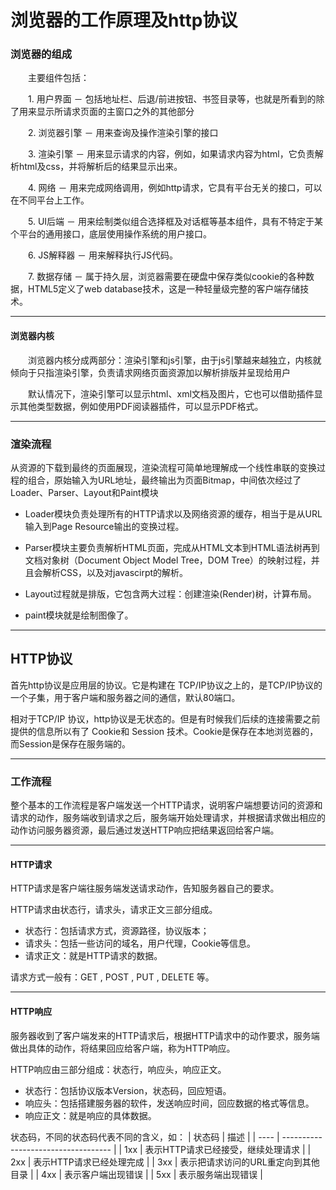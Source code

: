 # 浏览器的工作原理及http协议

### 浏览器的组成

　　主要组件包括：

　　1. 用户界面 － 包括地址栏、后退/前进按钮、书签目录等，也就是所看到的除了用来显示所请求页面的主窗口之外的其他部分

　　2. 浏览器引擎 － 用来查询及操作渲染引擎的接口

　　3. 渲染引擎 － 用来显示请求的内容，例如，如果请求内容为html，它负责解析html及css，并将解析后的结果显示出来。

　　4. 网络 － 用来完成网络调用，例如http请求，它具有平台无关的接口，可以在不同平台上工作。

　　5. UI后端 － 用来绘制类似组合选择框及对话框等基本组件，具有不特定于某个平台的通用接口，底层使用操作系统的用户接口。

　　6. JS解释器 － 用来解释执行JS代码。

　　7. 数据存储 － 属于持久层，浏览器需要在硬盘中保存类似cookie的各种数据，HTML5定义了web database技术，这是一种轻量级完整的客户端存储技术。

---



#### 浏览器内核

　　浏览器内核分成两部分：渲染引擎和js引擎，由于js引擎越来越独立，内核就倾向于只指渲染引擎，负责请求网络页面资源加以解析排版并呈现给用户

　　默认情况下，渲染引擎可以显示html、xml文档及图片，它也可以借助插件显示其他类型数据，例如使用PDF阅读器插件，可以显示PDF格式。

---



### 渲染流程

从资源的下载到最终的页面展现，渲染流程可简单地理解成一个线性串联的变换过程的组合，原始输入为URL地址，最终输出为页面Bitmap，中间依次经过了Loader、Parser、Layout和Paint模块

- Loader模块负责处理所有的HTTP请求以及网络资源的缓存，相当于是从URL输入到Page Resource输出的变换过程。
- Parser模块主要负责解析HTML页面，完成从HTML文本到HTML语法树再到文档对象树（Document Object Model Tree，DOM Tree）的映射过程，并且会解析CSS，以及对javascirpt的解析。

- Layout过程就是排版，它包含两大过程：创建渲染(Render)树，计算布局。
- paint模块就是绘制图像了。

---

## HTTP协议

首先http协议是应用层的协议。它是构建在 TCP/IP协议之上的，是TCP/IP协议的一个子集，用于客户端和服务器之间的通信，默认80端口。

相对于TCP/IP 协议，http协议是无状态的。但是有时候我们后续的连接需要之前提供的信息所以有了 Cookie和 Session 技术。Cookie是保存在本地浏览器的，而Session是保存在服务端的。

---

### 工作流程

整个基本的工作流程是客户端发送一个HTTP请求，说明客户端想要访问的资源和请求的动作，服务端收到请求之后，服务端开始处理请求，并根据请求做出相应的动作访问服务器资源，最后通过发送HTTP响应把结果返回给客户端。

---

#### HTTP请求

  HTTP请求是客户端往服务端发送请求动作，告知服务器自己的要求。

HTTP请求由状态行，请求头，请求正文三部分组成。

- 状态行：包括请求方式，资源路径，协议版本；
- 请求头：包括一些访问的域名，用户代理，Cookie等信息。
- 请求正文：就是HTTP请求的数据。

请求方式一般有：GET , POST , PUT , DELETE 等。

---

#### HTTP响应

服务器收到了客户端发来的HTTP请求后，根据HTTP请求中的动作要求，服务端做出具体的动作，将结果回应给客户端，称为HTTP响应。

HTTP响应由三部分组成：状态行，响应头，响应正文。

- 状态行：包括协议版本Version，状态码，回应短语。
- 响应头：包括搭建服务器的软件，发送响应时间，回应数据的格式等信息。
- 响应正文：就是响应的具体数据。

状态码，不同的状态码代表不同的含义，如：
| 状态码 | 描述 |
| ---- | ----------------------------------- |
| 1xx  | 表示HTTP请求已经接受，继续处理请求  |
| 2xx  | 表示HTTP请求已经处理完成            |
| 3xx  | 表示把请求访问的URL重定向到其他目录 |
| 4xx  | 表示客户端出现错误                  |
| 5xx  | 表示服务端出现错误                  |